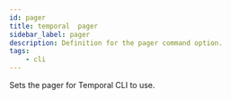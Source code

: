 ```yaml
---
id: pager
title: temporal  pager
sidebar_label: pager
description: Definition for the pager command option.
tags:
	- cli
---
```


Sets the pager for Temporal CLI to use.
